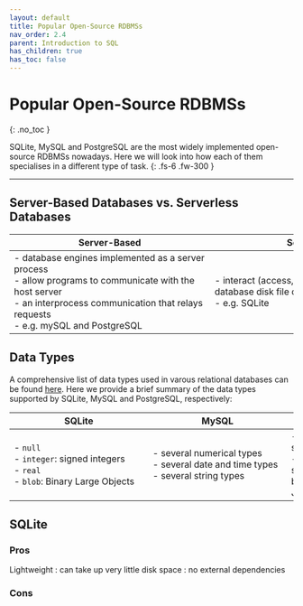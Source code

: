 ```yaml
---
layout: default
title: Popular Open-Source RDBMSs
nav_order: 2.4
parent: Introduction to SQL
has_children: true
has_toc: false
---
```

# Popular Open-Source RDBMSs
{: .no_toc }

SQLite, MySQL and PostgreSQL are the most widely implemented open-source RDBMSs nowadays. Here we will look into how each of them specialises in a different type of task. 
{: .fs-6 .fw-300 }

---

## Server-Based Databases vs. Serverless Databases

| Server-Based | Serverless |
| --- | --- |
| <span style="display: inline-block; width:340px">- database engines implemented as a server process <br> - allow programs to communicate with the host server <br> - an interprocess communication that relays requests <br> - e.g. mySQL and PostgreSQL</span> | <span style="display: inline-block; width:340px">- interact (access, read, and write) with the database disk file directly <br> - e.g. SQLite</span> |


## Data Types
A comprehensive list of data types used in varous relational databases can be found [here](https://www.w3schools.com/sql/sql_datatypes.asp). Here we provide a brief summary of the data types supported by SQLite, MySQL and PostgreSQL, respectively:

| SQLite | MySQL | PostgreSQL |
| --- | --- | --- |
| <span style="display: inline-block; width:230px">- `null` <br> - `integer`: signed integers <br> - `real` <br> - `blob`: Binary Large Objects</span> | <span style="display: inline-block; width:230px">- several numerical types <br> - several date and time types <br> - several string types</span> | <span style="display: inline-block; width:230px">- in addition to numeric, string, and date and time <br> - also supports geometric shapes, network addresses, bit strings, text searches, JSON entries</span> |


## SQLite

### Pros

Lightweight
:   can take up very little disk space
:   no external dependencies


### Cons








